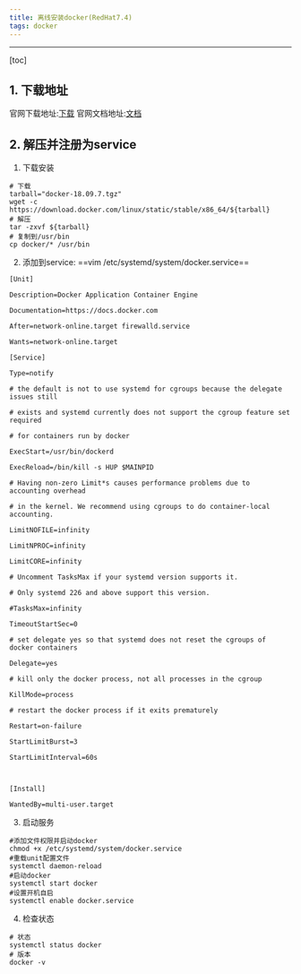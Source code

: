 ```yaml
---
title: 离线安装docker(RedHat7.4)
tags: docker
---
```



----------

[toc]

## 1. 下载地址

官网下载地址:[下载](https://download.docker.com/linux/static/stable/x86_64/)
官网文档地址:[文档](https://docs.docker.com/install/linux/docker-ce/binaries/)

## 2. 解压并注册为service

1. 下载安装

``` shell
# 下载
tarball="docker-18.09.7.tgz"
wget -c https://download.docker.com/linux/static/stable/x86_64/${tarball}
# 解压
tar -zxvf ${tarball}
# 复制到/usr/bin
cp docker/* /usr/bin
```

2. 添加到service: ==vim /etc/systemd/system/docker.service==

``` dsconfig
[Unit]

Description=Docker Application Container Engine

Documentation=https://docs.docker.com

After=network-online.target firewalld.service

Wants=network-online.target

[Service]

Type=notify

# the default is not to use systemd for cgroups because the delegate issues still

# exists and systemd currently does not support the cgroup feature set required

# for containers run by docker

ExecStart=/usr/bin/dockerd

ExecReload=/bin/kill -s HUP $MAINPID

# Having non-zero Limit*s causes performance problems due to accounting overhead

# in the kernel. We recommend using cgroups to do container-local accounting.

LimitNOFILE=infinity

LimitNPROC=infinity

LimitCORE=infinity

# Uncomment TasksMax if your systemd version supports it.

# Only systemd 226 and above support this version.

#TasksMax=infinity

TimeoutStartSec=0

# set delegate yes so that systemd does not reset the cgroups of docker containers

Delegate=yes

# kill only the docker process, not all processes in the cgroup

KillMode=process

# restart the docker process if it exits prematurely

Restart=on-failure

StartLimitBurst=3

StartLimitInterval=60s

 

[Install]

WantedBy=multi-user.target
```

3. 启动服务

``` shell
#添加文件权限并启动docker
chmod +x /etc/systemd/system/docker.service
#重载unit配置文件
systemctl daemon-reload
#启动docker
systemctl start docker       
#设置开机自启
systemctl enable docker.service
```

4. 检查状态

``` shell
# 状态
systemctl status docker
# 版本
docker -v
```